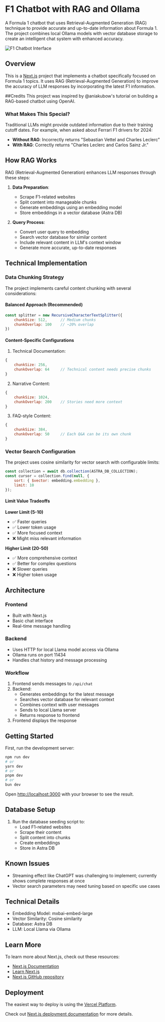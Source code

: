 # F1 Chatbot with RAG and Ollama

A Formula 1 chatbot that uses Retrieval-Augmented Generation (RAG) technique to provide accurate and up-to-date information about Formula 1. The project combines local Ollama models with vector database storage to create an intelligent chat system with enhanced accuracy.

![F1 Chatbot Interface](docs/image.png)

## Overview

This is a [Next.js](https://nextjs.org) project that implements a chatbot specifically focused on Formula 1 topics. It uses RAG (Retrieval-Augmented Generation) to improve the accuracy of LLM responses by incorporating the latest F1 information.

##Credits
This project was inspired by @aniakubow's tutorial on building a RAG-based chatbot using OpenAI.

### What Makes This Special?

Traditional LLMs might provide outdated information due to their training cutoff dates. For example, when asked about Ferrari F1 drivers for 2024:

- **Without RAG**: Incorrectly returns "Sebastian Vettel and Charles Leclerc"
- **With RAG**: Correctly returns "Charles Leclerc and Carlos Sainz Jr."

## How RAG Works

RAG (Retrieval-Augmented Generation) enhances LLM responses through these steps:

1. **Data Preparation**:
   - Scrape F1-related websites
   - Split content into manageable chunks
   - Generate embeddings using an embedding model
   - Store embeddings in a vector database (Astra DB)

2. **Query Process**:
   - Convert user query to embedding
   - Search vector database for similar content
   - Include relevant content in LLM's context window
   - Generate more accurate, up-to-date responses

## Technical Implementation

### Data Chunking Strategy

The project implements careful content chunking with several considerations:

#### Balanced Approach (Recommended)
```javascript
const splitter = new RecursiveCharacterTextSplitter({
    chunkSize: 512,      // Medium chunks
    chunkOverlap: 100    // ~20% overlap
})
```

#### Content-Specific Configurations

1. Technical Documentation:
```javascript
{
    chunkSize: 256,
    chunkOverlap: 64     // Technical content needs precise chunks
}
```

2. Narrative Content:
```javascript
{
    chunkSize: 1024,
    chunkOverlap: 200    // Stories need more context
}
```

3. FAQ-style Content:
```javascript
{
    chunkSize: 384,
    chunkOverlap: 50     // Each Q&A can be its own chunk
}
```

### Vector Search Configuration

The project uses cosine similarity for vector search with configurable limits:

```javascript
const collection = await db.collection(ASTRA_DB_COLLECTION);
const cursor = collection.find(null, {
    sort: { $vector: embedding.embedding },
    limit: 10
});
```

#### Limit Value Tradeoffs

**Lower Limit (5-10)**
- ✅ Faster queries
- ✅ Lower token usage
- ✅ More focused context
- ❌ Might miss relevant information

**Higher Limit (20-50)**
- ✅ More comprehensive context
- ✅ Better for complex questions
- ❌ Slower queries
- ❌ Higher token usage

## Architecture

### Frontend
- Built with Next.js
- Basic chat interface
- Real-time message handling

### Backend
- Uses HTTP for local Llama model access via Ollama
- Ollama runs on port 11434
- Handles chat history and message processing

### Workflow
1. Frontend sends messages to `/api/chat`
2. Backend:
   - Generates embeddings for the latest message
   - Searches vector database for relevant context
   - Combines context with user messages
   - Sends to local Llama server
   - Returns response to frontend
3. Frontend displays the response

## Getting Started

First, run the development server:

```bash
npm run dev
# or
yarn dev
# or
pnpm dev
# or
bun dev
```

Open [http://localhost:3000](http://localhost:3000) with your browser to see the result.

## Database Setup

1. Run the database seeding script to:
   - Load F1-related websites
   - Scrape their content
   - Split content into chunks
   - Create embeddings
   - Store in Astra DB

## Known Issues

- Streaming effect like ChatGPT was challenging to implement; currently shows complete responses at once
- Vector search parameters may need tuning based on specific use cases

## Technical Details

- Embedding Model: mxbai-embed-large
- Vector Similarity: Cosine similarity
- Database: Astra DB
- LLM: Local Llama via Ollama

## Learn More

To learn more about Next.js, check out these resources:
- [Next.js Documentation](https://nextjs.org/docs)
- [Learn Next.js](https://nextjs.org/learn-pages-router)
- [Next.js GitHub repository](https://github.com/vercel/next.js)

## Deployment

The easiest way to deploy is using the [Vercel Platform](https://vercel.com/new?utm_medium=default-template&filter=next.js&utm_source=create-next-app&utm_campaign=create-next-app-readme).

Check out [Next.js deployment documentation](https://nextjs.org/docs/pages/building-your-application/deploying) for more details.